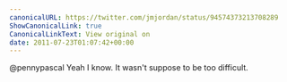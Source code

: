```yaml
---
canonicalURL: https://twitter.com/jmjordan/status/94574373213708289
ShowCanonicalLink: true
CanonicalLinkText: View original on
date: 2011-07-23T01:07:42+00:00
---
```

@pennypascal Yeah I know. It wasn't suppose to be too difficult.
